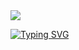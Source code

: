 <img src="https://capsule-render.vercel.app/api?type=wave&color=auto&height=300&section=header&text=my%20project&fontSize=90" />

<a href="https://git.io/typing-svg"><img src="https://readme-typing-svg.demolab.com?font=Fira+Code&pause=1000&color=000000&width=435&lines=1.+%EC%A0%9C%EC%9E%91+%EA%B8%B0%EA%B0%84%3A" alt="Typing SVG" /></a>
